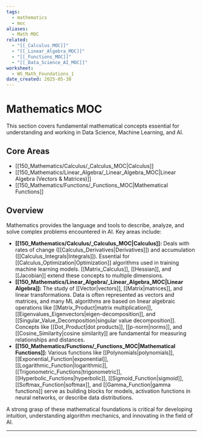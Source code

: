 ```yaml
---
tags:
  - mathematics
  - moc
aliases:
  - Math MOC
related:
  - "[[_Calculus_MOC]]"
  - "[[_Linear_Algebra_MOC]]"
  - "[[_Functions_MOC]]"
  - "[[_Data_Science_AI_MOC]]"
worksheet:
  - WS_Math_Foundations_1
date_created: 2025-05-30
---
```

# Mathematics MOC

This section covers fundamental mathematical concepts essential for understanding and working in Data Science, Machine Learning, and AI.

## Core Areas
- [[150_Mathematics/Calculus/_Calculus_MOC|Calculus]]
- [[150_Mathematics/Linear_Algebra/_Linear_Algebra_MOC|Linear Algebra (Vectors & Matrices)]]
- [[150_Mathematics/Functions/_Functions_MOC|Mathematical Functions]]

## Overview
Mathematics provides the language and tools to describe, analyze, and solve complex problems encountered in AI. Key areas include:
- **[[150_Mathematics/Calculus/_Calculus_MOC|Calculus]]:** Deals with rates of change ([[Calculus_Derivatives|Derivatives]]) and accumulation ([[Calculus_Integrals|Integrals]]). Essential for [[Calculus_Optimization|Optimization]] algorithms used in training machine learning models. [[Matrix_Calculus]], [[Hessian]], and [[Jacobian]] extend these concepts to multiple dimensions.
- **[[150_Mathematics/Linear_Algebra/_Linear_Algebra_MOC|Linear Algebra]]:** The study of [[Vector|vectors]], [[Matrix|matrices]], and linear transformations. Data is often represented as vectors and matrices, and many ML algorithms are based on linear algebraic operations like [[Matrix_Product|matrix multiplication]], [[Eigenvalues_Eigenvectors|eigen-decomposition]], and [[Singular_Value_Decomposition|singular value decomposition]]. Concepts like [[Dot_Product|dot products]], [[p-norm|norms]], and [[Cosine_Similarity|cosine similarity]] are fundamental for measuring relationships and distances.
- **[[150_Mathematics/Functions/_Functions_MOC|Mathematical Functions]]:** Various functions like [[Polynomials|polynomials]], [[Exponential_Function|exponential]], [[Logarithmic_Function|logarithmic]], [[Trigonometric_Functions|trigonometric]], [[Hyperbolic_Functions|hyperbolic]], [[Sigmoid_Function|sigmoid]], [[Softmax_Function|softmax]], and [[Gamma_Function|gamma functions]] serve as building blocks for models, activation functions in neural networks, or describe data distributions.

A strong grasp of these mathematical foundations is critical for developing intuition, understanding algorithm mechanics, and innovating in the field of AI.

---